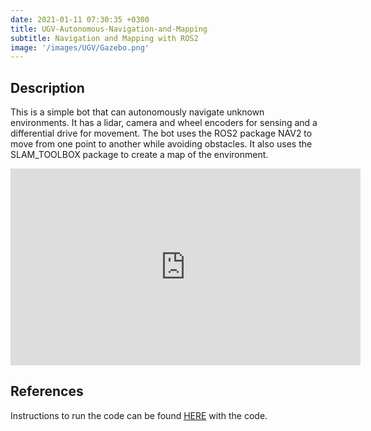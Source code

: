```yaml
---
date: 2021-01-11 07:30:35 +0300
title: UGV-Autonomous-Navigation-and-Mapping
subtitle: Navigation and Mapping with ROS2
image: '/images/UGV/Gazebo.png'
---
```


## Description

This is a simple bot that can autonomously navigate unknown environments. It has a lidar, camera and wheel encoders for sensing and a differential drive for movement. The bot uses the ROS2 package NAV2 to move from one point to another while avoiding obstacles. It also uses the SLAM_TOOLBOX package to create a map of the environment.

<iframe width="560" height="315" src="https://www.youtube.com/embed/Z31MQz8D824" frameborder="0" allow="accelerometer; autoplay; clipboard-write; encrypted-media; gyroscope; picture-in-picture" allowfullscreen></iframe>

## References

Instructions to run the code can be found [HERE](https://github.com/PrakritTyagi/my_bot) with the code.